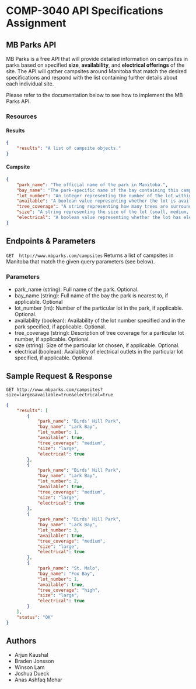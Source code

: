 # COMP-3040 API Specifications Assignment

## MB Parks API

MB Parks is a free API that will provide detailed information on campsites in parks based on specified **size**, **availability**, and **electrical offerings** of the site. The API will gather campsites around Manitoba that match the desired specifications and respond with the list containing further details about each individual site.

Please refer to the documentation below to see how to implement the MB Parks API.

### Resources

#### Results
```json
{
    "results": "A list of campsite objects."
}
```


#### Campsite
```json
{
    "park_name": "The official name of the park in Manitoba.",
    "bay_name": "The park-specific name of the bay containing this campsite.",
    "lot_number": "An integer representing the number of the lot within the bay.",
    "available": "A boolean value representing whether the lot is available.",
    "tree_coverage": "A string representing how many trees are surrounding the lot (none, low, medium, high).",
    "size": "A string representing the size of the lot (small, medium, large).",
    "electrical": "A boolean value representing whether the lot has electrical outlets."
}
```

## Endpoints & Parameters
`GET  http://www.mbparks.com/campsites`
Returns a list of campsites in Manitoba that match the given query parameters (see below).

### Parameters
* park_name (string): Full name of the park. Optional.
* bay_name (string): Full name of the bay the park is nearest to, if applicable. Optional
* lot_number (int): Number of the particular lot in the park, if applicable. Optional.
* availability (boolean): Availability of the lot number specified and in the park specified, if applicable. Optional.
* tree_coverage (string): Description of tree coverage for a particular lot number, if applicable. Optional.
* size (string): Size of the particular lot chosen, if applicable. Optional.
* electrical (boolean): Availablity of electrical outlets in the particular lot specified, if applicable. Optional.

## Sample Request & Response

`GET http://www.mbparks.com/campsites?size=large&available=true&electrical=true`

```json
{
	"results": [
		{
			"park_name": "Birds' Hill Park",
			"bay_name": "Lark Bay",
			"lot_number": 1,
			"available": true,
			"tree_coverage": "medium",
			"size": "large",
			"electrical": true
		},
		{
			"park_name": "Birds' Hill Park",
			"bay_name": "Lark Bay",
			"lot_number": 2,
			"available": true,
			"tree_coverage": "medium",
			"size": "large",
			"electrical": true
		},
		{
			"park_name": "Birds' Hill Park",
			"bay_name": "Lark Bay",
			"lot_number": 3,
			"available": true,
			"tree_coverage": "medium",
			"size": "large",
			"electrical": true
		},
		{
			"park_name": "St. Malo",
			"bay_name": "Fox Bay",
			"lot_number": 1,
			"available": true,
			"tree_coverage": "high",
			"size": "large",
			"electrical": true
		}
	],
	"status": "OK"
}
```

## Authors

- Arjun Kaushal
- Braden Jonsson
- Winson Lam
- Joshua Dueck
- Anas Ashfaq Mehar
